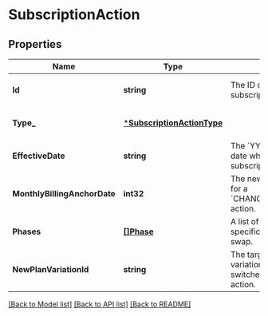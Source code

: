 # SubscriptionAction

## Properties
Name | Type | Description | Notes
------------ | ------------- | ------------- | -------------
**Id** | **string** | The ID of an action scoped to a subscription. | [optional] [default to null]
**Type_** | [***SubscriptionActionType**](SubscriptionActionType.md) |  | [optional] [default to null]
**EffectiveDate** | **string** | The &#x60;YYYY-MM-DD&#x60;-formatted date when the action occurs on the subscription. | [optional] [default to null]
**MonthlyBillingAnchorDate** | **int32** | The new billing anchor day value, for a &#x60;CHANGE_BILLING_ANCHOR_DATE&#x60; action. | [optional] [default to null]
**Phases** | [**[]Phase**](Phase.md) | A list of Phases, to pass phase-specific information used in the swap. | [optional] [default to null]
**NewPlanVariationId** | **string** | The target subscription plan variation that a subscription switches to, for a &#x60;SWAP_PLAN&#x60; action. | [optional] [default to null]

[[Back to Model list]](../README.md#documentation-for-models) [[Back to API list]](../README.md#documentation-for-api-endpoints) [[Back to README]](../README.md)

